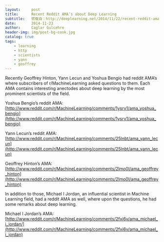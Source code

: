 ```yaml
---
layout:     post
title:      Recent Reddit AMA’s about Deep Learning
subtitle:   转载自：http://deeplearning.net/2014/11/22/recent-reddit-amas-about-deep-learning/
date:       2014-11-23
author:     Caglar Gulcehre
header-img: img/post-bg-cook.jpg
catalog: true
tags:
    - learning
    - http
    - scientists
    - yann
    - geoffrey
---
```


Recently Geoffrey Hinton, Yann Lecun and Yoshua Bengio had reddit AMA’s where subscribers of r/MachineLearning asked questions to them. Each AMA contains interesting anectodes about deep learning by the most prominent scientists of the field.

Yoshua Bengio’s reddit AMA: [http://www.reddit.com/r/MachineLearning/comments/1ysry1/ama_yoshua_bengio](http://www.reddit.com/r/MachineLearning/comments/1ysry1/ama_yoshua_bengio)

Yann Lecun’s reddit AMA: [http://www.reddit.com/r/MachineLearning/comments/25lnbt/ama_yann_lecun](http://www.reddit.com/r/MachineLearning/comments/25lnbt/ama_yann_lecun)

Geoffrey Hinton’s AMA: [http://www.reddit.com/r/MachineLearning/comments/2lmo0l/ama_geoffrey_hinton](http://www.reddit.com/r/MachineLearning/comments/2lmo0l/ama_geoffrey_hinton)

In addition to those, Michael I Jordan, an influential scientist in Machine Learning field, had a reddit AMA as well, where upon the questions, he had some remarks about deep learning.

Michael I Jordan’s AMA: [http://www.reddit.com/r/MachineLearning/comments/2fxi6v/ama_michael_i_jordan/](http://www.reddit.com/r/MachineLearning/comments/2fxi6v/ama_michael_i_jordan)

